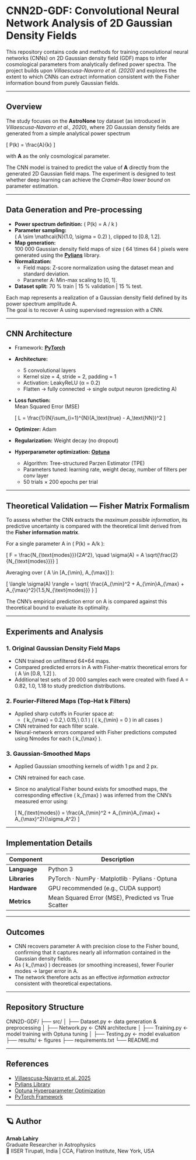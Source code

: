 # CNN2D-GDF: Convolutional Neural Network Analysis of 2D Gaussian Density Fields

This repository contains code and methods for training convolutional neural networks (CNNs) on 2D Gaussian density field (GDF) maps to infer cosmological parameters from analytically defined power spectra. The project builds upon *Villaescusa-Navarro et al. (2020)* and explores the extent to which CNNs can extract information consistent with the Fisher information bound from purely Gaussian fields.

---

## Overview

The study focuses on the **AstroNone** toy dataset (as introduced in *Villaescusa-Navarro et al., 2020*), where 2D Gaussian density fields are generated from a simple analytical power spectrum

\[
P(k) = \frac{A}{k}
\]

with **A** as the only cosmological parameter.

The CNN model is trained to predict the value of **A** directly from the generated 2D Gaussian field maps. The experiment is designed to test whether deep learning can achieve the *Cramér–Rao lower bound* on parameter estimation.

---

## Data Generation and Pre-processing

- **Power spectrum definition:** \( P(k) = A / k \)
- **Parameter sampling:**  
  \( A \sim \mathcal{N}(1.0, \sigma = 0.2) \), clipped to [0.8, 1.2].
- **Map generation:**  
  100 000 Gaussian density field maps of size \( 64 \times 64 \) pixels were generated using the [**Pylians**](https://pylians3.readthedocs.io/en/master/) library.
- **Normalization:**
  - Field maps: Z-score normalization using the dataset mean and standard deviation.
  - Parameter A: Min-max scaling to [0, 1].
- **Dataset split:** 70 % train  |  15 % validation  |  15 % test.

Each map represents a realization of a Gaussian density field defined by its power spectrum amplitude A.  
The goal is to recover A using supervised regression with a CNN.

---

## CNN Architecture

- Framework: [**PyTorch**](https://pytorch.org/)  
- **Architecture:**
  - 5 convolutional layers  
  - Kernel size = 4, stride = 2, padding = 1  
  - Activation: LeakyReLU (α = 0.2)  
  - Flatten → fully connected → single output neuron (predicting A)
- **Loss function:**  
  Mean Squared Error (MSE)  

  \[
  L = \frac{1}{N}\sum_{i=1}^{N}(A_\text{true} - A_\text{NN})^2
  \]
- **Optimizer:** Adam  
- **Regularization:** Weight decay (no dropout)
- **Hyperparameter optimization:** [**Optuna**](https://optuna.org/)  
  - Algorithm: Tree-structured Parzen Estimator (TPE)  
  - Parameters tuned: learning rate, weight decay, number of filters per conv layer  
  - 50 trials × 200 epochs per trial

---

## Theoretical Validation — Fisher Matrix Formalism

To assess whether the CNN extracts the *maximum possible information*, its predictive uncertainty is compared with the theoretical limit derived from the **Fisher information matrix**.

For a single parameter A in \( P(k) = A/k \):

\[
F = \frac{N_{\text{modes}}}{2A^2}, \quad
\sigma(A) = A \sqrt{\frac{2}{N_{\text{modes}}}}
\]

Averaging over \( A \in [A_{\min}, A_{\max}] \):

\[
\langle \sigma(A) \rangle =
\sqrt{ \frac{A_{\min}^2 + A_{\min}A_{\max} + A_{\max}^2}{1.5\,N_{\text{modes}}} }
\]

The CNN’s empirical prediction error on A is compared against this theoretical bound to evaluate its optimality.

---

## Experiments and Analysis

### 1. **Original Gaussian Density Field Maps**
- CNN trained on unfiltered 64×64 maps.  
- Compared predicted errors in A with Fisher-matrix theoretical errors for \( A \in [0.8, 1.2] \).
- Additional test sets of 20 000 samples each were created with fixed A = 0.82, 1.0, 1.18 to study prediction distributions.

### 2. **Fourier-Filtered Maps (Top-Hat k Filters)**
- Applied sharp cutoffs in Fourier space at:
  - \( k_{\max} = 0.2,\ 0.15,\ 0.1 \)  ( \( k_{\min} = 0 \) in all cases )
- CNN retrained for each filter scale.
- Neural-network errors compared with Fisher predictions computed using Nmodes for each \( k_{\max} \).

### 3. **Gaussian-Smoothed Maps**
- Applied Gaussian smoothing kernels of width 1 px and 2 px.
- CNN retrained for each case.
- Since no analytical Fisher bound exists for smoothed maps, the corresponding effective \( k_{\max} \) was inferred from the CNN’s measured error using:

  \[
  N_{\text{modes}} = \frac{A_{\min}^2 + A_{\min}A_{\max} + A_{\max}^2}{\sigma_A^2}
  \]

---

## Implementation Details

| Component | Description |
|------------|-------------|
| **Language** | Python 3 |
| **Libraries** | PyTorch · NumPy · Matplotlib · Pylians · Optuna |
| **Hardware** | GPU recommended (e.g., CUDA support) |
| **Metrics** | Mean Squared Error (MSE), Predicted vs True Scatter |

---

## Outcomes

- CNN recovers parameter A with precision close to the Fisher bound, confirming that it captures nearly all information contained in the Gaussian density fields.  
- As \( k_{\max} \) decreases (or smoothing increases), fewer Fourier modes → larger error in A.  
- The network therefore acts as an effective *information extractor* consistent with theoretical expectations.

---

## Repository Structure

CNN2D-GDF/
├── src/
│   ├── Dataset.py ← data generation & preprocessing
│   ├── Network.py ← CNN architecture
│   ├── Training.py ← model training with Optuna tuning
│   ├── Testing.py ← model evaluation
├── results/ ← figures
├── requirements.txt
└── README.md


---

## References

- [Villaescusa-Navarro et al. 2025](https://arxiv.org/abs/2109.09747)  
- [Pylians Library](https://pylians3.readthedocs.io/en/master/)  
- [Optuna Hyperparameter Optimization](https://optuna.org/)  
- [PyTorch Framework](https://pytorch.org/)

---

## 🪐 Author

**Arnab Lahiry**  
Graduate Researcher in Astrophysics  
📍 IISER Tirupati, India | CCA, Flatiron Institute, New York, USA

